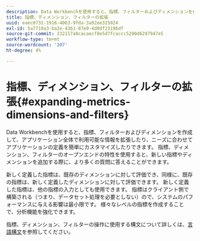 ```yaml
---
description: Data Workbenchを使用すると、指標、フィルターおよびディメンションを作成して、アプリケーション全体で利用可能な情報を拡張したり、ニーズに合わせてアプリケーションの定義を簡単にカスタマイズしたりできます。 指標、ディメンション、フィルターのオープンエンドの特性を使用すると、新しい指標やディメンションを追加する際に、より多くの質問に答えることができます。
title: 指標、ディメンション、フィルターの拡張
uuid: eaec0731-1916-4063-9fda-3a92ee325024
exl-id: 5a7719a3-ba2e-4361-87e0-4d0df23196df
source-git-commit: 232117a8cacaecf8e5d7fcaccc5290d6297947e5
workflow-type: tm+mt
source-wordcount: '207'
ht-degree: 4%

---
```


# 指標、ディメンション、フィルターの拡張{#expanding-metrics-dimensions-and-filters}

Data Workbenchを使用すると、指標、フィルターおよびディメンションを作成して、アプリケーション全体で利用可能な情報を拡張したり、ニーズに合わせてアプリケーションの定義を簡単にカスタマイズしたりできます。 指標、ディメンション、フィルターのオープンエンドの特性を使用すると、新しい指標やディメンションを追加する際に、より多くの質問に答えることができます。

新しく定義した指標は、既存のディメンションに対して評価でき、同様に、既存の指標は、新しく定義したディメンションに対して評価できます。 新しく定義した指標は、他の指標の入力としても使用できます。 指標はクライアント側で構築される（つまり、データセット処理を必要としない）ので、システムのパフォーマンスに与える影響は最小限です。 様々なレベルの指標を作成することで、分析機能を強化できます。

指標、ディメンション、フィルターの操作に使用する構文について詳しくは、[言語構文](https://experienceleague.adobe.com/docs/data-workbench/using/client/qry-lang-syntx/c-qry-lang-syntx.html)を参照してください。
